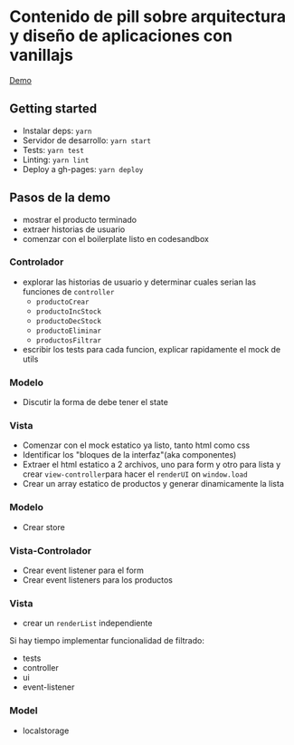 # Contenido de pill sobre arquitectura y diseño de aplicaciones con vanillajs

[Demo](https://merunga.github.io/product-list-vanillajs/)

## Getting started

- Instalar deps: `yarn`
- Servidor de desarrollo: `yarn start`
- Tests: `yarn test`
- Linting: `yarn lint`
- Deploy a gh-pages: `yarn deploy`

## Pasos de la demo
- mostrar el producto terminado
- extraer historias de usuario 
- comenzar con el boilerplate listo en codesandbox

### Controlador
- explorar las historias de usuario y determinar cuales serian las funciones de `controller`
  - `productoCrear`
  - `productoIncStock`
  - `productoDecStock`
  - `productoEliminar`
  - `productosFiltrar`
- escribir los tests para cada funcion, explicar rapidamente el mock de utils

### Modelo
- Discutir la forma de debe tener el state

### Vista
- Comenzar con el mock estatico ya listo, tanto html como css
- Identificar los "bloques de la interfaz"(aka componentes)
- Extraer el html estatico a 2 archivos, uno para form y otro para lista y crear `view-controller`para hacer el `renderUI` on `window.load`
- Crear un array estatico de productos y generar dinamicamente la lista

### Modelo
- Crear store

### Vista-Controlador
- Crear event listener para el form
- Crear event listeners para los productos

### Vista
- crear un `renderList` independiente

Si hay tiempo implementar funcionalidad de filtrado:
- tests
- controller
- ui
- event-listener

### Model
- localstorage
